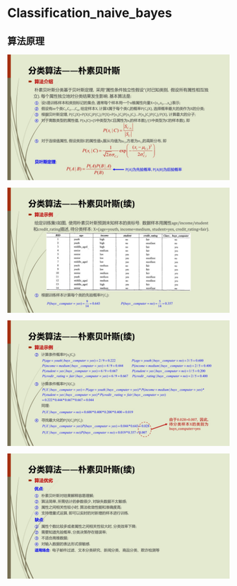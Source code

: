 Classification_naive_bayes
=========================

算法原理
------------

![](https://github.com/Daniel1586/Initiative_machine_learning/raw/master/00_images/04_Naive_Bayes/NB_01.jpg) 

![](https://github.com/Daniel1586/Initiative_machine_learning/raw/master/00_images/04_Naive_Bayes/NB_02.jpg) 

![](https://github.com/Daniel1586/Initiative_machine_learning/raw/master/00_images/04_Naive_Bayes/NB_03.jpg) 

![](https://github.com/Daniel1586/Initiative_machine_learning/raw/master/00_images/04_Naive_Bayes/NB_04.jpg) 
